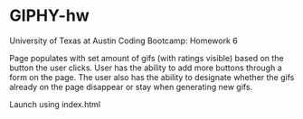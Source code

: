 # GIPHY-hw
University of Texas at Austin Coding Bootcamp: Homework 6


Page populates with set amount of gifs (with ratings visible) based on the button the user clicks. User has the ability to add more buttons through a form on the page. The user also has the ability to designate whether the gifs already on the page disappear or stay when generating new gifs. 


Launch using index.html